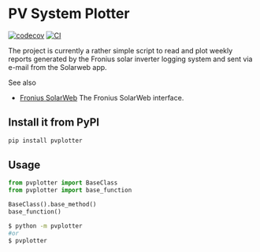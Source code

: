 
# PV System Plotter

[![codecov](https://codecov.io/gh/awicenec/PVplotter/branch/main/graph/badge.svg?token=PVplotter_token_here)](https://codecov.io/gh/awicenec/PVplotter)
[![CI](https://github.com/awicenec/PVplotter/actions/workflows/main.yml/badge.svg)](https://github.com/awicenec/PVplotter/actions/workflows/main.yml)

The project is currently a rather simple script to read and plot weekly reports generated by the Fronius solar inverter
logging system and sent via e-mail from the Solarweb app.

See also 
- [Fronius SolarWeb](https://www.solarweb.com) The Fronius SolarWeb interface.


## Install it from PyPI

```bash
pip install pvplotter
```

## Usage

```py
from pvplotter import BaseClass
from pvplotter import base_function

BaseClass().base_method()
base_function()
```

```bash
$ python -m pvplotter
#or
$ pvplotter
```
